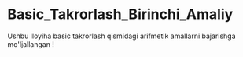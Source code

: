 # Basic_Takrorlash_Birinchi_Amaliy
Ushbu lloyiha basic takrorlash qismidagi arifmetik amallarni bajarishga mo'ljallangan !
